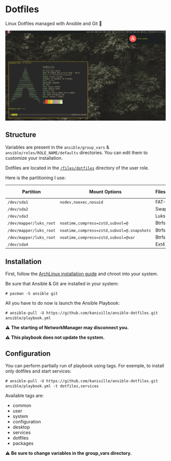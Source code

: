 # Dotfiles

Linux Dotfiles managed with Ansible and Git 🌸

![](src/screenshot.png)

## Structure

Variables are present in the `ansible/group_vars` & `ansible/roles/ROLE_NAME/defaults` directories. You can edit them to customize your installation.

Dotfiles are located in the [`/files/dotfiles`](ansible/roles/02-users/files/dotfiles) directory of the user role.

Here is the partitioning I use:

| Partition               | Mount Options                             | Filesystem | Mount Point   |
|-------------------------|-------------------------------------------|------------|---------------|
| `/dev/sda1`             |`nodev,noexec,nosuid`                      | FAT-32     | `/boot`       |
| `/dev/sda2`             |                                           | Swap       | [SWAP]        |
| `/dev/sda3`             |                                           | Luks2      |               |
| `/dev/mapper/luks_root` |`noatime,compress=zstd,subvol=@`           | Btrfs      | `/`           |
| `/dev/mapper/luks_root` |`noatime,compress=zstd,subvol=@.snapshots` | Btrfs      | `/.snapshots` |
| `/dev/mapper/luks_root` |`noatime,compress=zstd,subvol=@var`        | Btrfs      | `/var`        |
| `/dev/sda4`             |                                           | Ext4       | `/home`       |

## Installation

First, follow the [ArchLinux installation guide](https://wiki.archlinux.org/title/Installation_guide) and chroot into your system.

Be sure that Ansible & Git are installed in your system:
```
# pacman -S ansible git
```

All you have to do now is launch the Ansible Playbook:
```
# ansible-pull -U https://github.com/kaniville/ansible-dotfiles.git ansible/playbook.yml
```

⚠️ **The starting of NetworkManager may disconnect you.**

⚠️ **This playbook does not update the system.**

## Configuration

You can perform partially run of playbook using tags. For exemple, to install only dotfiles and start services:
```
# ansible-pull -U https://github.com/kaniville/ansible-dotfiles.git ansible/playbook.yml -t dotfiles,services
```

Available tags are:
- common
- user
- system
- configuration
- desktop
- services
- dotfiles
- packages

⚠️ **Be sure to change variables in the group_vars directory.**
